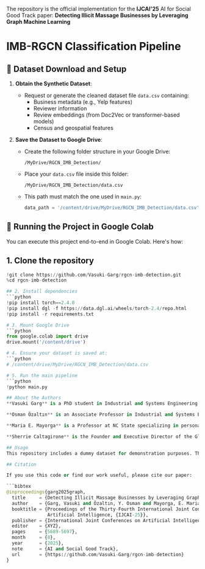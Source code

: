The repository is the official implementation for the **IJCAI'25** AI for Social Good Track paper: **Detecting Illicit Massage Businesses by Leveraging Graph Machine Learning**

# IMB-RGCN Classification Pipeline

## 📁 Dataset Download and Setup

1. **Obtain the Synthetic Dataset**:
   - Request or generate the cleaned dataset file `data.csv` containing:
     - Business metadata (e.g., Yelp features)
     - Reviewer information
     - Review embeddings (from Doc2Vec or transformer-based models)
     - Census and geospatial features

2. **Save the Dataset to Google Drive**:
   - Create the following folder structure in your Google Drive:
     ```
     /MyDrive/RGCN_IMB_Detection/
     ```
   - Place your `data.csv` file inside this folder:
     ```
     /MyDrive/RGCN_IMB_Detection/data.csv
     ```
   - This path must match the one used in `main.py`:
     ```python
     data_path = '/content/drive/MyDrive/RGCN_IMB_Detection/data.csv'
     ```

## 🚀 Running the Project in Google Colab

You can execute this project end-to-end in Google Colab. Here's how:

## 1. Clone the repository
```python
!git clone https://github.com/Vasuki-Garg/rgcn-imb-detection.git
%cd rgcn-imb-detection

## 2. Install dependencies
```python
!pip install torch==2.4.0
!pip install dgl -f https://data.dgl.ai/wheels/torch-2.4/repo.html
!pip install -r requirements.txt

# 3. Mount Google Drive
```python
from google.colab import drive
drive.mount('/content/drive')

# 4. Ensure your dataset is saved at:
```python
# /content/drive/MyDrive/RGCN_IMB_Detection/data.csv

# 5. Run the main pipeline
```python
!python main.py

## About the Authors
**Vasuki Garg** is a PhD student in Industrial and Systems Engineering at NC State University. He holds an MS from Politecnico di Milano, Italy and a BEng from the University of Southampton, UK. His research applies machine learning and optimization to social impact problems, including human trafficking detection and decision-focused modeling. He specializes in graph ML, NLP, and data-driven analytics.

**Osman Özaltın** is an Associate Professor in Industrial and Systems Engineering at NC State and a member of the Personalized Medicine Faculty Cluster. He holds MS and PhD degrees from the University of Pittsburgh. His research focuses on mathematical programming for personalized medical decisions and illicit supply chains, using methods like integer and bilevel programming.

**Maria E. Mayorga** is a Professor at NC State specializing in personalized medicine and health systems. She earned her MS and PhD from UC Berkeley. Her work applies mathematical and stochastic modeling to health care operations, emergency response, and humanitarian logistics. She was named an IISE Fellow in 2022.

**Sherrie Caltagirone** is the Founder and Executive Director of the Global Emancipation Network (GEN), a nonprofit leveraging data analytics to combat human trafficking. Previously, she was a Policy Advisor at Orphan Secure and began her anti-trafficking work with the Protection Project at Johns Hopkins University.

## Usage
This repository includes a dummy dataset for demonstration purposes. The original datasets used in the study contain sensitive information and are available upon request from the Global Emancipation Network (GEN).

## Citation

If you use this code or find our work useful, please cite our paper:

```bibtex
@inproceedings{garg2025graph,
  title     = {Detecting Illicit Massage Businesses by Leveraging Graph Machine Learning},
  author    = {Garg, Vasuki and Özaltın, Y. Osman and Mayorga, E. Maria and Caltigirone, Sherrie},
  booktitle = {Proceedings of the Thirty-Fourth International Joint Conference on
               Artificial Intelligence, {IJCAI-25}},
  publisher = {International Joint Conferences on Artificial Intelligence Organization},
  editor    = {XYZ},
  pages     = {5689-5697},
  month     = {8},
  year      = {2025},
  note      = {AI and Social Good Track},
  url       = {https://github.com/Vasuki-Garg/rgcn-imb-detection}
}

